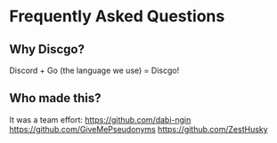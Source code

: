 # Frequently Asked Questions
## Why Discgo?
Discord + Go (the language we use) = Discgo!

## Who made this?
It was a team effort:
https://github.com/dabi-ngin
https://github.com/GiveMePseudonyms
https://github.com/ZestHusky